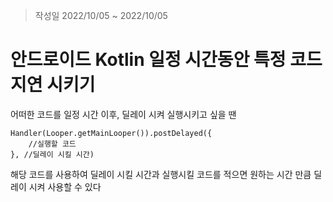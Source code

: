 > 작성일 2022/10/05 ~ 2022/10/05

# 안드로이드 Kotlin 일정 시간동안 특정 코드 지연 시키기

어떠한 코드를 일정 시간 이후, 딜레이 시켜 실행시키고 싶을 땐

~~~
Handler(Looper.getMainLooper()).postDelayed({
    //실행할 코드
}, //딜레이 시킬 시간)
~~~

해당 코드를 사용하여 딜레이 시킬 시간과 실행시킬 코드를 적으면 원하는 시간 만큼 딜레이 시켜 사용할 수 있다

